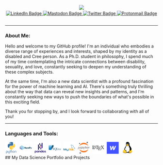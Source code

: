 <div id="header" align="center">
  <img src="https://media.giphy.com/media/FcqKy4Kj7XOK0hCW4g/giphy.gif" width="500"/>


  <div id="badges">
    <a href="https://www.linkedin.com/in/ray-aldred-jr-777018158/">
      <img src="https://img.shields.io/badge/LinkedIn-blue?style=for-the-badge&logo=linkedin&logoColor=white" alt="LinkedIn Badge"/>
    </a>
    <a href="https://fosstodon.org/@ray_aldred">
      <img src="https://img.shields.io/badge/Mastodon-blueviolet?style=for-the-badge&logo=mastodon&logoColor=white" alt="Mastodon Badge"/>
    </a>
    <a href="https://twitter.com/Ray_Aldred">
      <img src="https://img.shields.io/badge/Twitter-blue?style=for-the-badge&logo=twitter&logoColor=white" alt="Twitter Badge"/>
    </a>
    <a href="mailto: raymond.aldred@pm.me">
      <img src="https://img.shields.io/badge/ProtonMail-blueviolet?style=for-the-badge&logo=ProtonMail&logoColor=white" alt="Protonmail Badge"/>
    </a>
  </div>
  <img src="https://komarev.com/ghpvc/?username=Ray-Aldred&style=flat-square&color=blue" alt=""/>
</div>

---
### About Me:

Hello and welcome to my GitHub profile! I'm an individual who embodies a diverse range of experiences and interests, shaped by my identity as a disabled and Cree person. As a Ph.D. student in philosophy, I spend much of my time contemplating the intricate connections between disability, sexuality, and love, constantly seeking to deepen my understanding of these complex subjects.

At the same time, I'm also a new data scientist with a profound fascination for the power of machine learning and AI. There's something truly thrilling about the way that data can reveal new insights and patterns, and I'm constantly seeking new ways to push the boundaries of what's possible in this exciting field.

Thank you for stopping by, and I look forward to collaborating with all of you!

---
### Languages and Tools:

<div>
  <img src="https://github.com/devicons/devicon/blob/master/icons/python/python-original-wordmark.svg" title="Python" alt="Python" width="40" height="40"/>&nbsp;
  <img src="https://github.com/devicons/devicon/blob/master/icons/numpy/numpy-original-wordmark.svg" title="Numpy" alt="Numply" width="40" height="40"/>&nbsp;
  <img src="https://github.com/devicons/devicon/blob/master/icons/pandas/pandas-original-wordmark.svg" title="Pandas" alt="Pandas" width="40" height="40"/>&nbsp;
  <img src="https://github.com/devicons/devicon/blob/master/icons/sqlite/sqlite-original-wordmark.svg" title="SQLite" alt="SQLite" width="40" height="40"/>&nbsp;
  <img src="https://github.com/devicons/devicon/blob/master/icons/mysql/mysql-original-wordmark.svg" title="mysql" alt="mysql" width="40" height="40"/>&nbsp;  
  <img src="https://github.com/devicons/devicon/blob/master/icons/jupyter/jupyter-original-wordmark.svg" title="jupyter" alt="jupyter" width="40" height="40"/>&nbsp;
  <img src="https://github.com/devicons/devicon/blob/master/icons/latex/latex-original.svg" title="LaTeX" alt="LaTeX" width="40" height="40"/>&nbsp;
  <img src="https://github.com/devicons/devicon/blob/master/icons/webflow/webflow-original.svg" title="Webflow" alt="Webflow" width="40" height="40"/>&nbsp;
  <img src="https://github.com/devicons/devicon/blob/master/icons/linux/linux-original.svg" title="Linux" **alt="Linux" width="40" height="40"/>
</div>
## My Data Science Portfolio and Projects

<!---
Ray-Aldred/Ray-Aldred is a ✨ special ✨ repository because its `README.md` (this file) appears on your GitHub profile.
You can click the Preview link to take a look at your changes. 
--->


